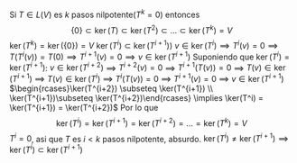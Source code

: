 Si $T \in L(V)$ es $k$ pasos nilpotente($T^k=0$) entonces
$$ \{0\} \subset \ker(T) \subset \ker(T^2) \subset \dots \subset \ker(T^k) = V$$
$\ker(T^k) = \ker(\{0\}) = V$
$\ker(T^i) \subset \ker(T^{i+1})$)
	$v \in \ker(T^i) \implies T^i(v) = 0 \implies T(T^i(v)) = T(0) \implies T^{i+1}(v) = 0 \implies v \in \ker(T^{i+1})$
	Suponiendo que $\ker(T^i) = \ker(T^{i+1})$:
		$v \in \ker(T^{i+2})$
		$\implies$
		$T^{i+2}(v) = 0$
		$\implies$
		$T^{i+1}(T(v)) = 0$
		$\implies$
		$T(v) \in \ker(T^{i+1})$
		$\implies$
		$T(v) \in \ker(T^i)$
		$\implies$
		$T^i(T(v))=0$
		$\implies$
		$T^{i+1}(v) = 0$
		$\implies$
		$v \in \ker(T^{i+1})$
		$\begin{rcases}\ker(T^{i+2}) \subseteq \ker(T^{i+1}) \\ \ker(T^{i+1})\subseteq \ker(T^{i+2})\end{rcases} \implies \ker(T^i) = \ker(T^{i+1}) = \ker(T^{i+2})$
		Por lo que
		$$\ker(T^i) = \ker(T^{i+1}) = \ker(T^{i+2}) = \dots = \ker(T^k) = V$$
		$T^i = 0$, asi que $T$ es $i<k$ pasos nilpotente, absurdo.
		$\ker(T^i) \neq \ker(T^{i+1}) \implies \ker(T^i) \subset \ker(T^{i+1})$
